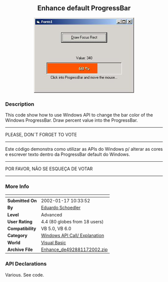 ﻿<div align="center">

## Enhance default ProgressBar

<img src="PIC200211775447317.jpg">
</div>

### Description

This code show how to use Windows API to change the bar color of the Windows ProgressBar. Draw percent value into the ProgressBar.              

----

PLEASE, DON´T FORGET TO VOTE 

----

Este código demonstra como utilizar as APIs do Windows p/ alterar as cores e escrever texto dentro da ProgressBar default do Windows.      

----

POR FAVOR, NÃO SE ESQUEÇA DE VOTAR 

----


 
### More Info
 


<span>             |<span>
---                |---
**Submitted On**   |2002-01-17 10:33:52
**By**             |[Eduardo Schoedler](https://github.com/Planet-Source-Code/PSCIndex/blob/master/ByAuthor/eduardo-schoedler.md)
**Level**          |Advanced
**User Rating**    |4.4 (80 globes from 18 users)
**Compatibility**  |VB 5\.0, VB 6\.0
**Category**       |[Windows API Call/ Explanation](https://github.com/Planet-Source-Code/PSCIndex/blob/master/ByCategory/windows-api-call-explanation__1-39.md)
**World**          |[Visual Basic](https://github.com/Planet-Source-Code/PSCIndex/blob/master/ByWorld/visual-basic.md)
**Archive File**   |[Enhance\_de492881172002\.zip](https://github.com/Planet-Source-Code/eduardo-schoedler-enhance-default-progressbar__1-30886/archive/master.zip)

### API Declarations

Various. See code.





